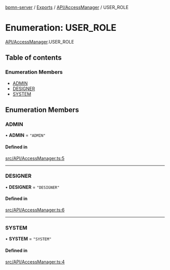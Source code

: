 [bpmn-server](../README.md) / [Exports](../modules.md) / [API/AccessManager](../modules/API_AccessManager.md) / USER\_ROLE

# Enumeration: USER\_ROLE

[API/AccessManager](../modules/API_AccessManager.md).USER_ROLE

## Table of contents

### Enumeration Members

- [ADMIN](API_AccessManager.USER_ROLE.md#admin)
- [DESIGNER](API_AccessManager.USER_ROLE.md#designer)
- [SYSTEM](API_AccessManager.USER_ROLE.md#system)

## Enumeration Members

### ADMIN

• **ADMIN** = ``"ADMIN"``

#### Defined in

[src/API/AccessManager.ts:5](https://github.com/linonetwo/bpmn-server/blob/02da6f2/src/API/AccessManager.ts#L5)

___

### DESIGNER

• **DESIGNER** = ``"DESIGNER"``

#### Defined in

[src/API/AccessManager.ts:6](https://github.com/linonetwo/bpmn-server/blob/02da6f2/src/API/AccessManager.ts#L6)

___

### SYSTEM

• **SYSTEM** = ``"SYSTEM"``

#### Defined in

[src/API/AccessManager.ts:4](https://github.com/linonetwo/bpmn-server/blob/02da6f2/src/API/AccessManager.ts#L4)
